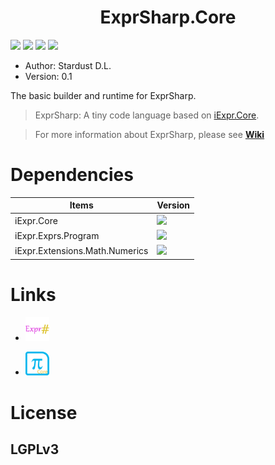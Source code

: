 <div align="center">
    <h1>ExprSharp.Core</h1>
</div>

![](https://img.shields.io/badge/framework-.netstandard2.0-blue.svg)
![](https://img.shields.io/badge/build-passing-brightgreen.svg)
![](https://img.shields.io/badge/iexpr.core-v0.5.3-brightgreen.svg)
![](http://progressed.io/bar/70?title=done)

+ Author: Stardust D.L.
+ Version: 0.1

The basic builder and runtime for ExprSharp. 

> ExprSharp: A tiny code language based on [iExpr.Core](https://github.com/iExpr/iExpr.Core).

> For more information about ExprSharp, please see [**Wiki**](https://github.com/ExprSharp/ExprSharp.Core/wiki)

# Dependencies
|Items|Version|
|--------|--------|
|iExpr.Core |![](https://img.shields.io/badge/-0.5.3-blue.svg)|
|iExpr.Exprs.Program |![](https://img.shields.io/badge/-0.5.1-blue.svg)|
|iExpr.Extensions.Math.Numerics|![](https://img.shields.io/badge/-0.1.0-blue.svg)|

# Links
+ <a href="https://github.com/ExprSharp">
    <img src="./resources/images/exprsharp.png" width = "8%"/>
</a>

+ <a href="https://github.com/iExpr/iExpr.Core">
    <img src="./resources/images/core.png" width = "8%"/>
</a>

# License

## LGPLv3